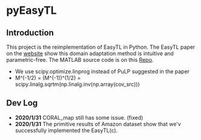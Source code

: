 # pyEasyTL

## Introduction
This project is the reimplementation of EasyTL in Python.
The EasyTL paper on the [website](http://transferlearning.xyz/code/traditional/EasyTL/) show this domain adaptation method is intuitive and parametric-free.
The MATLAB source code is on this [Repo](https://github.com/jindongwang/transferlearning/tree/master/code/traditional/EasyTL).

- We use scipy.optimize.linprog instead of PuLP suggested in the paper
- M^(-1/2) = (M^(-1))^(1/2) = scipy.linalg.sqrtm(np.linalg.inv(np.array(cov_src)))

## Dev Log
- **2020/1/31** CORAL_map still has some issue. (fixed)
- **2020/1/31** The primitive results of Amazon dataset show that we'v successfully implemented the EasyTL(c).